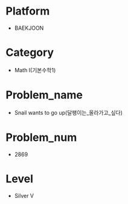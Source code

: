# Platform

* BAEKJOON

# Category

* Math I(기본수학1)

# Problem_name

* Snail wants to go up(달팽이는_올라가고_싶다)

# Problem_num

* 2869

# Level

* Silver V